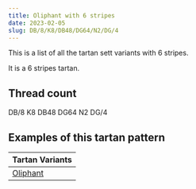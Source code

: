 ```yaml
---
title: Oliphant with 6 stripes
date: 2023-02-05
slug: DB/8/K8/DB48/DG64/N2/DG/4
---
```

This is a list of all the tartan sett variants with 6 stripes.

It is a 6 stripes tartan.


## Thread count
DB/8 K8 DB48 DG64 N2 DG/4

## Examples of this tartan pattern

| Tartan Variants |
|---------------|
| [Oliphant](/variants/db/8/k8/db48/dg64/n2/dg/4-db000052-dg11450d-k000000-naaaaaa)||
